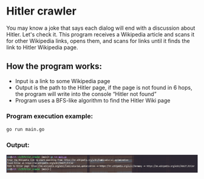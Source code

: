 # Hitler crawler
You may know a joke that says each dialog will end with a discussion about Hitler. Let's check it. This program receives a Wikipedia article and scans it for other Wikipedia links, opens them, and scans for links until it finds the link to Hitler Wikipedia page.
## How the program works:
- Input is a link to some Wikipedia page
- Output is the path to the Hitler page, if the page is not found in 6 hops, the program will write into the console “Hitler not found”
- Program uses a BFS-like algorithm to find the Hitler Wiki page
### Program execution example:
```sh
go run main.go
```
### Output:
![Screenshot](example.png)
